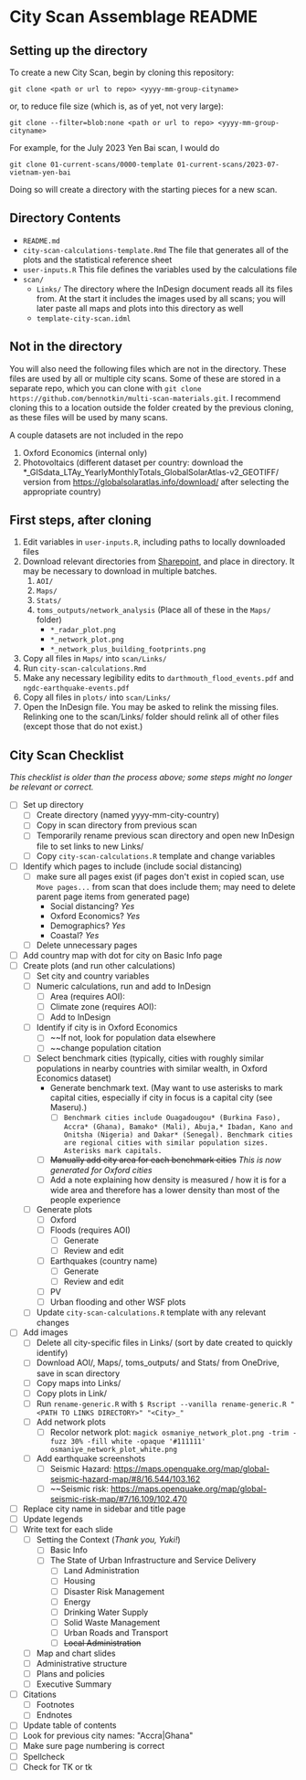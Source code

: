 # City Scan Assemblage README

## Setting up the directory

To create a new City Scan, begin by cloning this repository:

```
git clone <path or url to repo> <yyyy-mm-group-cityname>
```

or, to reduce file size (which is, as of yet, not very large):

```
git clone --filter=blob:none <path or url to repo> <yyyy-mm-group-cityname>
```

For example, for the July 2023 Yen Bai scan, I would do

```
git clone 01-current-scans/0000-template 01-current-scans/2023-07-vietnam-yen-bai
```

Doing so will create a directory with the starting pieces for a new scan.

## Directory Contents

- `README.md`
- `city-scan-calculations-template.Rmd` The file that generates all of the plots and the statistical reference sheet
- `user-inputs.R` This file defines the variables used by the calculations file
- `scan/`
  - `Links/` The directory where the InDesign document reads all its files from. At the start it includes the images used by all scans; you will later paste all maps and plots into this directory as well
  - `template-city-scan.idml`

## Not in the directory
You will also need the following files which are not in the directory. These files are used by all or multiple city scans. Some of these are stored in a separate repo, which you can clone with `git clone https://github.com/bennotkin/multi-scan-materials.git`. I recommend cloning this to a location outside the folder created by the previous cloning, as these files will be used by many scans.

A couple datasets are not included in the repo

1. Oxford Economics (internal only)
2. Photovoltaics (different dataset per country: download the *_GISdata_LTAy_YearlyMonthlyTotals_GlobalSolarAtlas-v2_GEOTIFF/ version from https://globalsolaratlas.info/download/ after selecting the appropriate country)

## First steps, after cloning
1. Edit variables in `user-inputs.R`, including paths to locally downloaded files
2. Download relevant directories from [Sharepoint](https://worldbankgroup-my.sharepoint.com/:f:/r/personal/tgertin_worldbank_org/Documents/city_scan2?csf=1&web=1&e=E28Xaz), and place in directory. It may be necessary to download in multiple batches.
   1. `AOI/`
   2. `Maps/`
   3. `Stats/`
   4. `toms_outputs/network_analysis` (Place all of these in the `Maps/` folder)
      - `*_radar_plot.png`
      - `*_network_plot.png`
      - `*_network_plus_building_footprints.png`
3. Copy all files in `Maps/` into `scan/Links/`
4. Run `city-scan-calculations.Rmd`
5. Make any necessary legibility edits to `darthmouth_flood_events.pdf` and `ngdc-earthquake-events.pdf`
6. Copy all files in `plots/` into `scan/Links/`
7. Open the InDesign file. You may be asked to relink the missing files. Relinking one to the scan/Links/ folder should relink all of other files (except those that do not exist.)

## City Scan Checklist
*This checklist is older than the process above; some steps might no longer be relevant or correct.*
- [ ] Set up directory
	- [ ] Create directory (named yyyy-mm-city-country)
	- [ ] Copy in scan directory from previous scan
	- [ ] Temporarily rename previous scan directory and open new InDesign file to set links to new Links/ 
	- [ ] Copy `city-scan-calculations.R` template and change variables
- [ ] Identify which pages to include (include social distancing)
	- [ ] make sure all pages exist (if pages don't exist in copied scan, use `Move pages...` from scan that does include them; may need to delete parent page items from generated page)
		- Social distancing? *Yes*
		- Oxford Economics? *Yes*
		- Demographics? *Yes*
		- Coastal? *Yes*
	- [ ] Delete unnecessary pages
- [ ] Add country map with dot for city on Basic Info page
- [ ] Create plots (and run other calculations)
	- [ ] Set city and country variables
	- [ ] Numeric calculations, run and add to InDesign
		- [ ] Area (requires AOI):
		- [ ] Climate zone (requires AOI):
		- [ ] Add to InDesign
	- [ ] Identify if city is in Oxford Economics
		- [ ] ~~If not, look for population data elsewhere
		- [ ] ~~change population citation
	- [ ] Select benchmark cities (typically, cities with roughly similar populations in nearby countries with similar wealth, in Oxford Economics dataset)
		- Generate benchmark text. (May want to use asterisks to mark capital cities, especially if city in focus is a capital city (see Maseru).)
			- [ ] `Benchmark cities include Ouagadougou* (Burkina Faso), Accra* (Ghana), Bamako* (Mali), Abuja,* Ibadan, Kano and Onitsha (Nigeria) and Dakar* (Senegal). Benchmark cities are regional cities with similar population sizes. Asterisks mark capitals.`
		- [ ] ~~Manually add city area for each benchmark cities~~ *This is now generated for Oxford cities*
		- [ ] Add a note explaining how density is measured / how it is for a wide area and therefore has a lower density than most of the people experience
	- [ ] Generate plots
		- [ ] Oxford
		- [ ] Floods (requires AOI)
			- [ ] Generate
			- [ ] Review and edit
		- [ ] Earthquakes (country name)
			- [ ] Generate
			- [ ] Review and edit
		- [ ] PV
		- [ ] Urban flooding and other WSF plots
	- [ ] Update `city-scan-calculations.R` template with any relevant changes
- [ ] Add images
	- [ ] Delete all city-specific files in Links/ (sort by date created to quickly identify)
	- [ ] Download AOI/, Maps/, toms_outputs/ and Stats/ from OneDrive, save in scan directory
	- [ ] Copy maps into Links/
	- [ ] Copy plots in Link/
	- [ ] Run `rename-generic.R` with `$ Rscript --vanilla rename-generic.R "<PATH TO LINKS DIRECTORY>" "<City>_"`
	- [ ] Add network plots
		- [ ] Recolor network plot: `magick osmaniye_network_plot.png -trim -fuzz 30% -fill white -opaque '#111111' osmaniye_network_plot_white.png`
	- [ ] Add earthquake screenshots
		- [ ] Seismic Hazard: https://maps.openquake.org/map/global-seismic-hazard-map/#8/16.544/103.162
		- [ ] ~~Seismic risk: https://maps.openquake.org/map/global-seismic-risk-map/#7/16.109/102.470
- [ ] Replace city name in sidebar and title page
- [ ] Update legends
- [ ] Write text for each slide
	- [ ] Setting the Context (*Thank you, Yuki!*)
		- [ ] Basic Info
		- [ ] The State of Urban Infrastructure and Service Delivery
			- [ ] Land Administration
			- [ ] Housing
			- [ ] Disaster Risk Management
			- [ ] Energy
			- [ ] Drinking Water Supply
			- [ ] Solid Waste Management
			- [ ] Urban Roads and Transport
			- [ ] ~~Local Administration~~
	- [ ] Map and chart slides
	- [ ] Administrative structure
	- [ ] Plans and policies
	- [ ] Executive Summary
- [ ] Citations
	- [ ] Footnotes
	- [ ] Endnotes
- [ ] Update table of contents
- [ ] Look for previous city names: "Accra|Ghana"
- [ ] Make sure page numbering is correct 
- [ ] Spellcheck
- [ ] Check for TK or tk